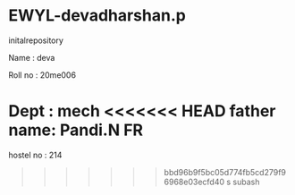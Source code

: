 # EWYL-devadharshan.p
initalrepository

Name : deva

Roll no : 20me006

Dept : mech
<<<<<<< HEAD
father name: Pandi.N
FR
=======
hostel no : 214
>>>>>>> bbd96b9f5bc05d774fb5cd279f96968e03ecfd40
s subash
